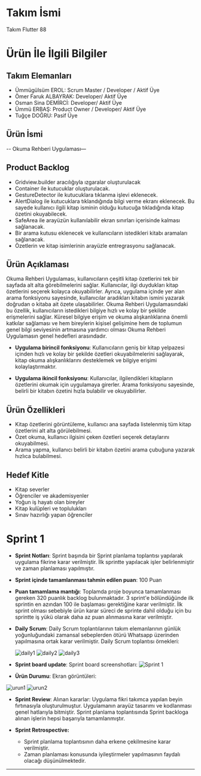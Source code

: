 # **Takım İsmi**

Takım Flutter 88

# Ürün İle İlgili Bilgiler

## Takım Elemanları
- Ümmügülsüm EROL: Scrum Master / Developer / Aktif Üye
- Ömer Faruk ALBAYRAK: Developer/ Aktif Üye
- Osman Sina DEMİRCİ: Developer/ Aktif Üye
- Ümmü ERBAŞ: Product Owner  / Developer/ Aktif Üye
- Tuğçe DOĞRU: Pasif Üye

## Ürün İsmi

-- Okuma Rehberi Uygulaması—

## Product Backlog

- Gridview.builder aracılığıyla ızgaralar oluşturulacak
- ⁠Container ile kutucuklar oluşturulacak.
- ⁠GestureDetector ile kutucuklara tıklanma işlevi eklenecek.
- ⁠AlertDialog ile kutucuklara tıklandığında bilgi verme ekranı eklenecek. Bu sayede kullanıcı ilgili kitap isminin olduğu kutucuğa tıkladığında kitap özetini okuyabilecek.
- ⁠SafeArea ile arayüzün kullanılabilir ekran sınırları içerisinde kalması sağlanacak.
- Bir arama kutusu eklenecek ve kullanıcıların istedikleri kitabı aramaları sağlanacak.
- Özetlerin ve kitap isimlerinin arayüzle entregrasyonu sağlanacak.
  

## Ürün Açıklaması

Okuma Rehberi Uygulaması, kullanıcıların çeşitli kitap özetlerini tek bir sayfada alt alta görebilmelerini sağlar. Kullanıcılar, ilgi duydukları kitap özetlerini seçerek kolayca okuyabilirler. Ayrıca, uygulama içinde yer alan arama fonksiyonu sayesinde, kullanıcılar aradıkları kitabın ismini yazarak doğrudan o kitaba ait özete ulaşabilirler. Okuma Rehberi Uygulamasındaki bu özellik, kullanıcıların istedikleri bilgiye hızlı ve kolay bir şekilde erişmelerini sağlar. Küresel bilgiye erişim ve okuma alışkanlıklarına önemli katkılar sağlaması ve hem bireylerin kişisel gelişimine hem de toplumun genel bilgi seviyesinin artmasına yardımcı olması Okuma Rehberi Uygulamasın genel hedefleri arasındadır.

- **Uygulama birincil fonksiyonu**: Kullanıcıların geniş bir kitap yelpazesi içinden hızlı ve kolay bir şekilde özetleri okuyabilmelerini sağlayarak, kitap okuma alışkanlıklarını desteklemek ve bilgiye erişimi kolaylaştırmaktır.

- **Uygulama ikincil fonksiyonu**: Kullanıcılar, ilgilendikleri kitapların özetlerini okumak için uygulamaya girerler. Arama fonksiyonu sayesinde, belirli bir kitabın özetini hızla bulabilir ve okuyabilirler. 

## Ürün Özellikleri

- Kitap özetlerini görüntüleme, kullanıcı ana sayfada listelenmiş tüm kitap özetlerini alt alta görülebilmesi.
- Özet okuma, kullanıcı ilgisini çeken özetleri seçerek detaylarını okuyabilmesi.
- Arama yapma, kullanıcı belirli bir kitabın özetini arama çubuğuna yazarak hızlıca bulabilmesi.

## Hedef Kitle

-	Kitap severler
-	Öğrenciler ve akademisyenler
-	Yoğun iş hayatı olan bireyler
-	Kitap kulüpleri ve toplulukları
-	Sınav hazırlığı yapan öğrenciler

# Sprint 1

- **Sprint Notları**: Sprint başında bir Sprint planlama toplantısı yapılarak uygulama fikrine karar verilmiştir. İlk sprintte yapılacak işler belirlenmiştir ve zaman planlaması yapılmıştır.

- **Sprint içinde tamamlanması tahmin edilen puan**: 100 Puan


- **Puan tamamlama mantığı**: Toplamda proje boyunca tamamlanması gereken 320 puanlık backlog bulunmaktadır. 3 sprint'e bölündüğünde ilk sprintin en azından 100 ile başlaması gerektiğine karar verilmiştir. İlk sprint olması sebebiyle ürün karar süreci de sprinte dahil olduğu için bu sprintte iş yükü olarak daha az puan alınmasına karar verilmiştir.


- **Daily Scrum**: Daily Scrum toplantılarının takım elemanlarının günlük yoğunluğundaki zamansal sebeplerden ötürü Whatsapp üzerinden yapılmasına ortak karar verilmiştir. Daily Scrum toplantısı örnekleri:
  
  ![daily1](https://github.com/ummugulsumm/oua-bootcamp-2024/assets/92275196/13ac7ee8-83ca-4f91-80fb-8596562a89d5)
  ![daily2](https://github.com/ummugulsumm/oua-bootcamp-2024/assets/92275196/45a80512-98fa-4f2c-8635-8bab77e47a91)
  ![daily3](https://github.com/ummugulsumm/oua-bootcamp-2024/assets/92275196/eb23be1c-60ac-40eb-b4ab-880ae2b45657)

  
- **Sprint board update**: Sprint board screenshotları: 
![Sprint 1](https://github.com/ummugulsumm/oua-bootcamp-2024/assets/92275196/984ce433-6b74-4885-aea8-5eebcfb70050) 


- **Ürün Durumu**: Ekran görüntüleri:
  
![urun1](https://github.com/ummugulsumm/oua-bootcamp-2024/assets/92275196/b0699789-f10d-403c-af50-602389aab64e)
![urun2](https://github.com/ummugulsumm/oua-bootcamp-2024/assets/92275196/bf1b13f9-7629-4ff9-8b6b-b9df7c0271b6)

- **Sprint Review**: 
Alınan kararlar: Uygulama fikri takımca yapılan beyin fırtınasıyla oluşturulmuştur. Uygulamanın arayüz tasarımı ve kodlanması genel hatlarıyla bitmiştir. Sprint planlama toplantısında Sprint backloga alınan işlerin hepsi başarıyla tamamlanmıştır.

- **Sprint Retrospective:**
  - Sprint planlama toplantısının daha erkene çekilmesine karar verilmiştir.
  - Zaman planlaması konusunda iyileştirmeler yapılmasının faydalı olacağı düşünülmektedir. 
 


---
